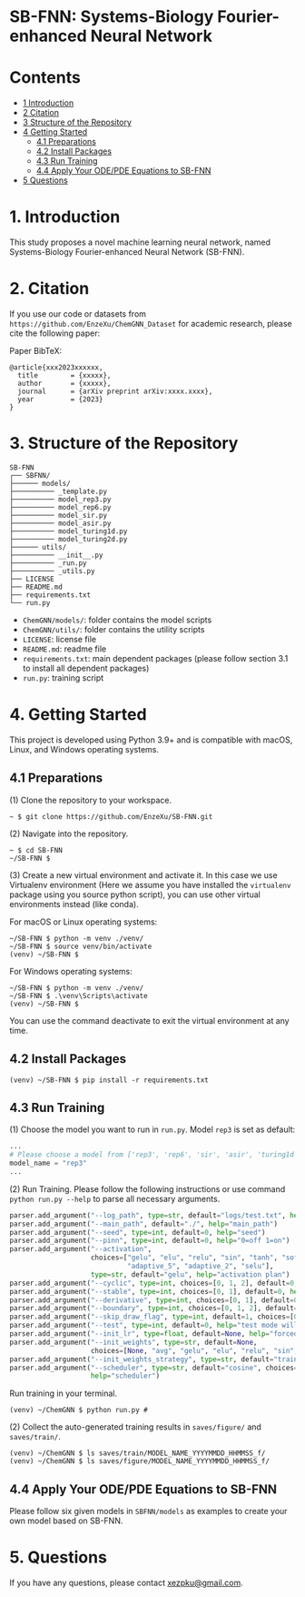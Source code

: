 SB-FNN: Systems-Biology Fourier-enhanced Neural Network
===


# Contents

* [1 Introduction](#1-introduction)
* [2 Citation](#2-citation)
* [3 Structure of the Repository](#3-structure-of-the-repository)
* [4 Getting Started](#4-getting-started)
  * [4.1 Preparations](#41-preparations)
  * [4.2 Install Packages](#42-install-packages)
  * [4.3 Run Training](#43-run-training)
  * [4.4 Apply Your ODE/PDE Equations to SB-FNN](#44-apply-your-odepde-equations-to-sb-fnn)
* [5 Questions](#5-questions)



# 1. Introduction
This study proposes a novel machine learning neural network, named Systems-Biology Fourier-enhanced Neural Network (SB-FNN).

# 2. Citation

If you use our code or datasets from `https://github.com/EnzeXu/ChemGNN_Dataset` for academic research, please cite the following paper:

Paper BibTeX:

```
@article{xxx2023xxxxxx,
  title        = {xxxxx},
  author       = {xxxxx},
  journal      = {arXiv preprint arXiv:xxxx.xxxx},
  year         = {2023}
}
```



# 3. Structure of the Repository


```
SB-FNN
┌── SBFNN/
├────── models/
├────────── _template.py
├────────── model_rep3.py
├────────── model_rep6.py
├────────── model_sir.py
├────────── model_asir.py
├────────── model_turing1d.py
├────────── model_turing2d.py
├────── utils/
├────────── __init__.py
├────────── _run.py
├────────── _utils.py
├── LICENSE
├── README.md
├── requirements.txt
└── run.py
```

- `ChemGNN/models/`: folder contains the model scripts
- `ChemGNN/utils/`: folder contains the utility scripts
- `LICENSE`: license file
- `README.md`: readme file
- `requirements.txt`: main dependent packages (please follow section 3.1 to install all dependent packages)
- `run.py`: training script



# 4. Getting Started

This project is developed using Python 3.9+ and is compatible with macOS, Linux, and Windows operating systems.

## 4.1 Preparations

(1) Clone the repository to your workspace.

```shell
~ $ git clone https://github.com/EnzeXu/SB-FNN.git
```

(2) Navigate into the repository.
```shell
~ $ cd SB-FNN
~/SB-FNN $
```

(3) Create a new virtual environment and activate it. In this case we use Virtualenv environment (Here we assume you have installed the `virtualenv` package using you source python script), you can use other virtual environments instead (like conda).

For macOS or Linux operating systems:
```shell
~/SB-FNN $ python -m venv ./venv/
~/SB-FNN $ source venv/bin/activate
(venv) ~/SB-FNN $ 
```

For Windows operating systems:

```shell
~/SB-FNN $ python -m venv ./venv/
~/SB-FNN $ .\venv\Scripts\activate
(venv) ~/SB-FNN $ 
```

You can use the command deactivate to exit the virtual environment at any time.

## 4.2 Install Packages

```shell
(venv) ~/SB-FNN $ pip install -r requirements.txt
```

## 4.3 Run Training

(1) Choose the model you want to run in `run.py`. Model `rep3` is set as default:
```python
...
# Please choose a model from ['rep3', 'rep6', 'sir', 'asir', 'turing1d', 'turing2d']
model_name = "rep3"
...
```

(2) Run Training. Please follow the following instructions or use command `python run.py --help` to parse all necessary arguments.

```python
parser.add_argument("--log_path", type=str, default="logs/test.txt", help="log path")
parser.add_argument("--main_path", default="./", help="main_path")
parser.add_argument("--seed", type=int, default=0, help="seed")
parser.add_argument("--pinn", type=int, default=0, help="0=off 1=on")
parser.add_argument("--activation",
                    choices=["gelu", "elu", "relu", "sin", "tanh", "softplus", "adaptive_6", "adaptive_3",
                             "adaptive_5", "adaptive_2", "selu"],
                    type=str, default="gelu", help="activation plan")
parser.add_argument("--cyclic", type=int, choices=[0, 1, 2], default=0, help="0=off 1=on")
parser.add_argument("--stable", type=int, choices=[0, 1], default=0, help="0=off 1=on")
parser.add_argument("--derivative", type=int, choices=[0, 1], default=0, help="0=off 1=on")
parser.add_argument("--boundary", type=int, choices=[0, 1, 2], default=0, help="0=off 1=on")
parser.add_argument("--skip_draw_flag", type=int, default=1, choices=[0, 1], help="0=off 1=on")
parser.add_argument("--test", type=int, default=0, help="test mode will take a very small epoch for debugging")
parser.add_argument("--init_lr", type=float, default=None, help="forced initial learning rate (it will take the initial_lr variable in Config if not set here)")
parser.add_argument("--init_weights", type=str, default=None,
                    choices=[None, "avg", "gelu", "elu", "relu", "sin", "tanh", "softplus"], help="init_weights")
parser.add_argument("--init_weights_strategy", type=str, default="trainable", help="init_weights_strategy")
parser.add_argument("--scheduler", type=str, default="cosine", choices=["cosine", "decade", "decade_pp", "fixed", "step"],
                    help="scheduler")
```

Run training in your terminal.

```shell
(venv) ~/ChemGNN $ python run.py #
```

(2) Collect the auto-generated training results in `saves/figure/` and `saves/train/`.
```shell
(venv) ~/ChemGNN $ ls saves/train/MODEL_NAME_YYYYMMDD_HHMMSS_f/
(venv) ~/ChemGNN $ ls saves/figure/MODEL_NAME_YYYYMMDD_HHMMSS_f/
```

## 4.4 Apply Your ODE/PDE Equations to SB-FNN

Please follow six given models in `SBFNN/models` as examples to create your own model based on SB-FNN.

# 5. Questions

If you have any questions, please contact xezpku@gmail.com.


